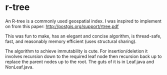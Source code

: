 # r-tree

An R-tree is a commonly used geospatial index. I was inspired to implement on from this paper: http://postgis.org/support/rtree.pdf

This was fun to make, has an elegant and concise algorithm, is thread-safe, fast, and reasonably memory efficient (uses structural sharing).

The algorithm to achieve immutability is cute. For insertion/deletion it involves recursion down to the required leaf node then recursion back up to replace the parent nodes up to the root. The guts of it is in Leaf.java and NonLeaf.java.

